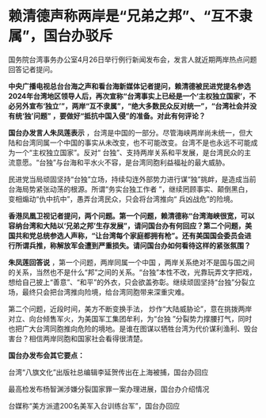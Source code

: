 # 赖清德声称两岸是“兄弟之邦”、“互不隶属”，国台办驳斥

国务院台湾事务办公室4月26日举行例行新闻发布会，发言人就近期两岸热点问题回答记者提问。

**中央广播电视总台台海之声和看台海新媒体记者提问，赖清德被民进党提名参选2024年台湾地区领导人后，再次宣称“台湾事实上已经是一个‘主权独立国家’，不必另外宣布‘独立’”，两岸“互不隶属”，“绝大多数民众反对统一”，“台湾社会并没有统‘独’问题”
，要做好“抵抗中国入侵”的准备。对此有何评论？**

**国台办发言人朱凤莲表示**
，台湾是中国的一部分。尽管海峡两岸尚未统一，但大陆和台湾同属一个中国的事实从未改变，也不可能改变。台湾不是也永远不可能成为一个“主权独立国家”。反对“
台独”、支持两岸关系和平发展，是台湾民众的主流意愿。“台独”与台海和平水火不容，是台湾同胞利益福祉的最大威胁。

民进党当局顽固坚持“台独”立场，持续勾连外部势力进行谋“独”挑衅，是造成当前台海局势紧张动荡的根源。所谓“务实台独工作者
”，继续罔顾事实、颠倒黑白，变相煽动“仇中抗中”，愚弄台湾民众，只会将台湾推向“ 兵凶战危”的险境。

**香港凤凰卫视记者提问，两个问题。第一个问题，赖清德称“台湾海峡很宽，可以容纳台湾和大陆以‘兄弟之邦’生存发展”，请问国台办有何回应？第二个问题，美国共和党总统参选人声称，“让台湾每个家庭都拥有枪”。还有美国国会委员会进行所谓兵推，称解放军会遭到严重损失。请问国台办如何看待这样的紧张氛围？**

**朱凤莲回答说** ，第一个问题，两岸同属一个中国
，两岸关系绝对不是国与国之间的关系，当然也不是什么“邦”之间的关系。“台独”本性不改，光靠玩弄文字把戏，想给自己披上“善意”、“和平”的外衣，只会欲盖弥彰。继续顽固坚持“台独”分裂立场，最终只会把台湾推向险境，给台湾同胞带来深重灾难。

第二个问题，近段时间，美方不断变换手法， 炒作“大陆威胁论”，意在挑拨两岸对立、向台倾售军火，为美国军工集团牟利，为“台独
”分裂势力撑腰打气，同时也把广大台湾同胞推向危险的境地。是谁在图谋以牺牲台湾为代价谋利渔利、毁台害台？相信两岸同胞和国家社会看得很清楚。

**国台办发布会其它要点：**

台湾“八旗文化”出版社总编辑李延贺传出在上海被捕，国台办回应

最高检发布杨智渊涉嫌分裂国家罪一案办理进展，国台办介绍情况

台媒称“美方派遣200名美军入台训练台军”，国台办回应

